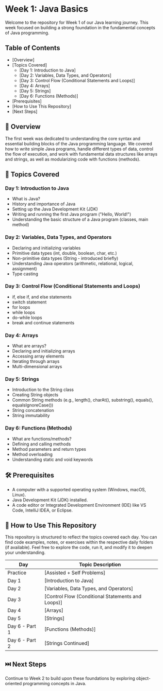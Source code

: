 # Week 1: Java Basics

Welcome to the repository for Week 1 of our Java learning journey. This week focused on
building a strong foundation in the fundamental concepts of Java programming.

## Table of Contents
- [Overview]
- [Topics Covered]
  - [Day 1: Introduction to Java]
  - [Day 2: Variables, Data Types, and Operators]
  - [Day 3: Control Flow (Conditional Statements and Loops)]
  - [Day 4: Arrays]
  - [Day 5: Strings]
  - [Day 6: Functions (Methods)]
- [Prerequisites]
- [How to Use This Repository]
- [Next Steps]

## 🧠 Overview
The first week was dedicated to understanding the core syntax and essential building blocks of
the Java programming language. We covered how to write simple Java programs, handle
different types of data, control the flow of execution, and work with fundamental data structures
like arrays and strings, as well as modularizing code with functions (methods).

## 📘 Topics Covered

### Day 1: Introduction to Java
- What is Java?
- History and importance of Java
- Setting up the Java Development Kit (JDK)
- Writing and running the first Java program ("Hello, World!")
- Understanding the basic structure of a Java program (classes, main method)

### Day 2: Variables, Data Types, and Operators
- Declaring and initializing variables
- Primitive data types (int, double, boolean, char, etc.)
- Non-primitive data types (String - introduced briefly)
- Understanding Java operators (arithmetic, relational, logical, assignment)
- Type casting

### Day 3: Control Flow (Conditional Statements and Loops)
- if, else if, and else statements
- switch statement
- for loops
- while loops
- do-while loops
- break and continue statements

### Day 4: Arrays
- What are arrays?
- Declaring and initializing arrays
- Accessing array elements
- Iterating through arrays
- Multi-dimensional arrays

### Day 5: Strings
- Introduction to the String class
- Creating String objects
- Common String methods (e.g., length(), charAt(), substring(), equals(), equalsIgnoreCase())
- String concatenation
- String immutability

### Day 6: Functions (Methods)
- What are functions/methods?
- Defining and calling methods
- Method parameters and return types
- Method overloading
- Understanding static and void keywords

## 🛠️ Prerequisites
- A computer with a supported operating system (Windows, macOS, Linux).
- Java Development Kit (JDK) installed.
- A code editor or Integrated Development Environment (IDE) like VS Code, IntelliJ IDEA, or Eclipse.

## 📂 How to Use This Repository
This repository is structured to reflect the topics covered each day. You can find code examples,
notes, or exercises within the respective daily folders (if available). Feel free to explore the
code, run it, and modify it to deepen your understanding.

| Day           | Topic Description                                 | 
|---------------|---------------------------------------------------|
| Practice      | [Assisted + Self Problems]                        |
| Day 1         | [Introduction to Java]                            |
| Day 2         | [Variables, Data Types, and Operators]            |
| Day 3         | [Control Flow (Conditional Statements and Loops)] |
| Day 4         | [Arrays]                                          |
| Day 5         | [Strings]                                         |
| Day 6 - Part 1| [Functions (Methods)]                             |
| Day 6 - Part 2| [Strings Continued]                               |


## ⏭️ Next Steps
Continue to Week 2 to build upon these foundations by exploring object-oriented programming concepts in Java.

